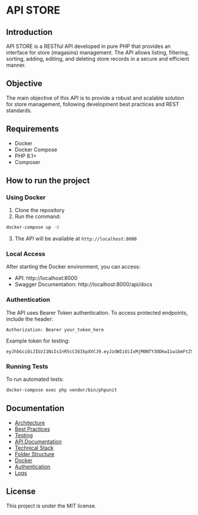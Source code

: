 # API STORE

## Introduction
API STORE is a RESTful API developed in pure PHP that provides an interface for store (magasins) management. The API allows listing, filtering, sorting, adding, editing, and deleting store records in a secure and efficient manner.

## Objective
The main objective of this API is to provide a robust and scalable solution for store management, following development best practices and REST standards.

## Requirements
- Docker
- Docker Compose
- PHP 8.1+
- Composer

## How to run the project

### Using Docker
1. Clone the repository
2. Run the command:
```bash
docker-compose up -d
```
3. The API will be available at `http://localhost:8000`

### Local Access
After starting the Docker environment, you can access:
- API: http://localhost:8000
- Swagger Documentation: http://localhost:8000/api/docs

### Authentication
The API uses Bearer Token authentication. To access protected endpoints, include the header:
```
Authorization: Bearer your_token_here
```

Example token for testing:
```
eyJhbGciOiJIUzI1NiIsInR5cCI6IkpXVCJ9.eyJzdWIiOiIxMjM0NTY3ODkwIiwibmFtZSI6IlRlc3QgVXNlciJ9
```

### Running Tests
To run automated tests:
```bash
docker-compose exec php vendor/bin/phpunit
```

## Documentation
- [Architecture](docs/architecture.md)
- [Best Practices](docs/best-practices.md)
- [Testing](docs/testing.md)
- [API Documentation](docs/api-documentation.md)
- [Technical Stack](docs/technical-stack.md)
- [Folder Structure](docs/folder-structure.md)
- [Docker](docs/docker.md)
- [Authentication](docs/auth.md)
- [Logs](docs/logging.md)

## License
This project is under the MIT license. 
